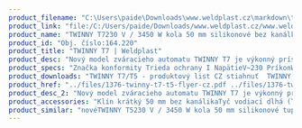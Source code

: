 ```yaml
---
product_filename: "C:\Users\paide\Downloads\www.weldplast.cz\markdown\twinny-t7731.md"
product_link: "file:/C:/Users/paide/Downloads/www.weldplast.cz/www.weldplast.cz/sk/twinny-t7731"
product_name: "TWINNY T7230 V / 3450 W kola 50 mm silikonové bez kanálka"
product_id: "Obj. číslo:164.220"
product_title: "TWINNY T7 | Weldplast"
product_desc: "Nový model zváracieho automatu TWINNY T7 je výkonný prístroj určený pre zváranie geotextíliou s hrúbkou 05 až 25 mm. Model T7 je oproti modelu T5 navyše vybavený GPS bezdrôtovým pripojením a LQS funkcií pre záznam a vyhodnotenie procesu zvárania.Rýchly : 08 - 8 m/min Výkonný : 3450 W Intuitivne : prehľadný displej a ovládacie prvky Univerzálny : zvára takmer všetky plastové fólie s hrúbkou 05 - 25 mm Suchý čistý : horúci vzduch vysušuje vlhkosť a súčasne prach a nečistoty sú odfúknuté preč Bezuhlíkový motorOdolný a ľahko udržiavateľnýGPS Wi-Fi LQS"
product_specs: "Značka konformity Trieda ochrany I NapätieV~230 PríkonW3450 FrekvenciaHz50/60 Max. teplota°C560 Rýchlosťm/min08 - 8 Rozsah prietoku vzduchu%45 - 100 Rozmerymm350 x 360 x 260 Hmotnosťkg105"
product_downloads: "TWINNY T7/T5 - produktový list CZ stiahnuť  TWINNY T7/T5 manual - SK stiahnuť  TWINNY T7/T5 manuál - CZ stiahnuť"
product_href: "../files/1376-twinny-t7-t5-flyer-cz.pdf ../files/1376-twinny-t7-t5-flyer-cz.pdf ../files/twinny-t7-t5-manual-sk.pdf ../files/twinny-t7-t5-manual-sk.pdf ../files/twinny-t7-t5-manual-cz.pdf ../files/twinny-t7-t5-manual-cz.pdf"
product_desc_2: "Nový model zváracieho automatu TWINNY T7 je výkonný prístroj určený pre zváranie geotextíliou s hrúbkou 05 až 25 mm. Model T7 je oproti modelu T5 navyše vybavený GPS bezdrôtovým pripojením a LQS funkcií pre záznam a vyhodnotenie procesu zvárania.Rýchly : 08 - 8 m/min Výkonný : 3450 W Intuitivne : prehľadný displej a ovládacie prvky Univerzálny : zvára takmer všetky plastové fólie s hrúbkou 05 - 25 mm Suchý čistý : horúci vzduch vysušuje vlhkosť a súčasne prach a nečistoty sú odfúknuté preč Bezuhlíkový motorOdolný a ľahko udržiavateľnýGPS Wi-Fi LQS"
product_accessories: "Klín krátký 50 mm bez kanálikaTyč vodiací dlhá (TWINNY)Pojazdový valček pre vnútorné aplikácie novéTWINNY T5230 V / 3450 W kola 50 mm silikonové tupé bez kanálkanovéTWINNY T5230 V / 3450 W kola 50 mm ocelové tupé bez kanálika krátky klinnovéTWINNY T5230 V / 3450 W kola 50 mm ocelové tupé bez kanálka dlhý klinnovéTWINNY T5kola 50 mm ocelová špicaté s kanálkem krátky klínnovéTWINNY T5230 V / 3450 W kola 50 mm ocelové špicaté s kanálikom dlhý klinnovéTWINNY T7230 V / 3450 W kola 50 mm silikonové bez kanálkanovéTWINNY T7230 V / 3450 W kola 50 mm ocelové tupé bez kanálika krátky klinnovéTWINNY T7230 V / 3450 W kola 50 mm ocelové tupé bez kanálka dlhý klínnovéTWINNY T7230 V / 3450 W kola 50 mm ocelové špicaté s kanálikom krátky klinnovéTWINNY T7230 V / 3450 W kola 50 mm oceľové špicaté s kanálikom dlhý klin"
product_similar: "novéTWINNY T5230 V / 3450 W kola 50 mm silikonové tupé bez kanálkanovéTWINNY T5230 V / 3450 W kola 50 mm ocelové tupé bez kanálika krátky klinnovéTWINNY T5230 V / 3450 W kola 50 mm ocelové tupé bez kanálka dlhý klinnovéTWINNY T5kola 50 mm ocelová špicaté s kanálkem krátky klínnovéTWINNY T5230 V / 3450 W kola 50 mm ocelové špicaté s kanálikom dlhý klinnovéTWINNY T7230 V / 3450 W kola 50 mm silikonové bez kanálkanovéTWINNY T7230 V / 3450 W kola 50 mm ocelové tupé bez kanálika krátky klinnovéTWINNY T7230 V / 3450 W kola 50 mm ocelové tupé bez kanálka dlhý klínnovéTWINNY T7230 V / 3450 W kola 50 mm ocelové špicaté s kanálikom krátky klinnovéTWINNY T7230 V / 3450 W kola 50 mm oceľové špicaté s kanálikom dlhý klin"
---
```

